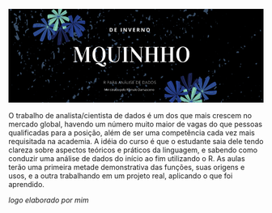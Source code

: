 ![](https://github.com/fernandarrios/mquinho_de_inverno_2021/blob/main/Mquinho%20de%20Inverno.png)

 O trabalho de analista/cientista de dados é um dos que mais crescem no mercado global, havendo um número muito maior de vagas do que pessoas qualificadas para a posição, além de ser uma competência cada vez mais requisitada na academia. A idéia do curso é que o estudante saia dele tendo clareza sobre aspectos teóricos e práticos da linguagem, e sabendo como conduzir uma análise de dados do início ao fim utilizando o R. As aulas terão uma primeira metade demonstrativa das funções, suas origens e usos, e a outra trabalhando em um projeto real, aplicando o que foi aprendido.

*logo elaborado por mim*
